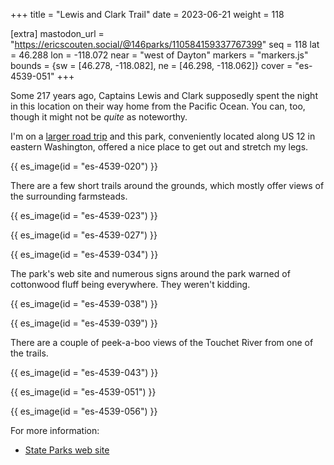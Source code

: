 +++
title = "Lewis and Clark Trail"
date = 2023-06-21
weight = 118

[extra]
mastodon_url = "https://ericscouten.social/@146parks/110584159337767399"
seq = 118
lat = 46.288
lon = -118.072
near = "west of Dayton"
markers = "markers.js"
bounds = {sw = [46.278, -118.082], ne = [46.298, -118.062]}
cover = "es-4539-051"
+++

Some 217 years ago, Captains Lewis and Clark supposedly spent the night in this location on their way home from the Pacific Ocean. You can, too, though it might not be _quite_ as noteworthy.

<!-- more -->

I'm on a [larger road trip](https://ericscouten.travel/2023/06-20+summer-break/) and this park, conveniently located along US 12 in eastern Washington, offered a nice place to get out and stretch my legs.

{{ es_image(id = "es-4539-020") }}

There are a few short trails around the grounds, which mostly offer views of the surrounding farmsteads.

{{ es_image(id = "es-4539-023") }}

{{ es_image(id = "es-4539-027") }}

{{ es_image(id = "es-4539-034") }}

The park's web site and numerous signs around the park warned of cottonwood fluff being everywhere. They weren't kidding.

{{ es_image(id = "es-4539-038") }}

{{ es_image(id = "es-4539-039") }}

There are a couple of peek-a-boo views of the Touchet River from one of the trails.

{{ es_image(id = "es-4539-043") }}

{{ es_image(id = "es-4539-051") }}

{{ es_image(id = "es-4539-056") }}

For more information:

* [State Parks web site](https://www.parks.wa.gov/539/Lewis-Clark-Trails)
